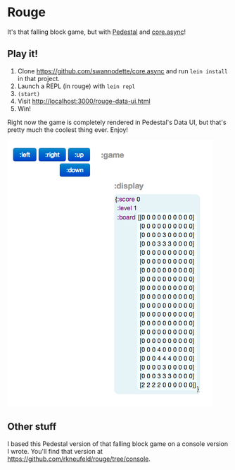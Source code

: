 # Rouge

It's that falling block game, but with [Pedestal](http://pedestal.io) and [core.async](http://github.com/clojure/core.async)!

## Play it!

1. Clone <https://github.com/swannodette/core.async> and run `lein install` in that project.
2. Launch a REPL (in rouge) with `lein repl`
3. `(start)`
4. Visit <http://localhost:3000/rouge-data-ui.html>
5. Win!

Right now the game is completely rendered in Pedestal's Data UI, but that's pretty much the coolest thing ever. Enjoy!

![Screenshot!](screenshot.png)
## Other stuff

I based this Pedestal version of that falling block game on a console version I
wrote. You'll find that version at
<https://github.com/rkneufeld/rouge/tree/console>.
